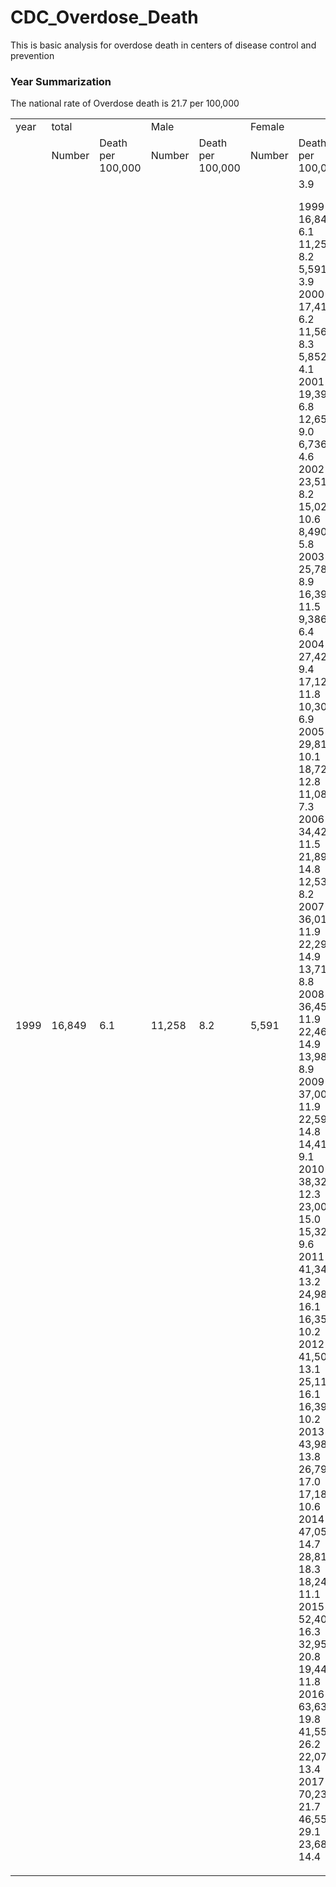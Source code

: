 # CDC_Overdose_Death
This is basic analysis for overdose death in centers of disease control and prevention 
### Year Summarization
The national rate of Overdose death is 21.7 per 100,000


  

<table>
<tr>
<td colspan=1>year  <td colspan=2>total <td colspan=2 > Male <td colspan=2> Female
<tr>
<td colspan=1>  <td>Number <td> Death per 100,000  <td>Number <td> Death per 100,000  <td>Number <td> Death per 100,000

<tr>
<td >1999 <td >16,849 <td>6.1<td>11,258 <td>8.2 <td>5,591 <td> 3.9



1999 16,849 6.1 11,258 8.2 5,591 3.9
2000 17,415 6.2 11,563 8.3 5,852 4.1
2001 19,394 6.8 12,658 9.0 6,736 4.6
2002 23,518 8.2 15,028 10.6 8,490 5.8
2003 25,785 8.9 16,399 11.5 9,386 6.4
2004 27,424 9.4 17,120 11.8 10,304 6.9
2005 29,813 10.1 18,724 12.8 11,089 7.3
2006 34,425 11.5 21,893 14.8 12,532 8.2
2007 36,010 11.9 22,298 14.9 13,712 8.8
2008 36,450 11.9 22,468 14.9 13,982 8.9
2009 37,004 11.9 22,593 14.8 14,411 9.1
2010 38,329 12.3 23,006 15.0 15,323 9.6
2011 41,340 13.2 24,988 16.1 16,352 10.2
2012 41,502 13.1 25,112 16.1 16,390 10.2
2013 43,982 13.8 26,799 17.0 17,183 10.6
2014 47,055 14.7 28,812 18.3 18,243 11.1
2015 52,404 16.3 32,957 20.8 19,447 11.8
2016 63,632 19.8 41,558 26.2 22,074 13.4
2017 70,237 21.7 46,552 29.1 23,685 14.4
